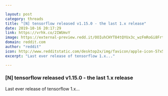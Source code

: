 ```yaml
---

layout: post
category: threads
title: "[N] tensorflow released v1.15.0 - the last 1.x release"
date: 2019-10-16 20:17:29
link: https://vrhk.co/2IWUmvY
image: https://external-preview.redd.it/OOIuhCHYT84tQYUx3c_wzFmRoGi8FrtI1YeZOgytbcg.jpg?width=460&height=240.837696335&auto=webp&s=bcf7d5ae61f6531c69f23412a45ec15114ddaef2
domain: reddit.com
author: "reddit"
icon: http://www.redditstatic.com/desktop2x/img/favicon/apple-icon-57x57.png
excerpt: "Last ever release of tensorflow 1.x..."

---
```


### [N] tensorflow released v1.15.0 - the last 1.x release

Last ever release of tensorflow 1.x...